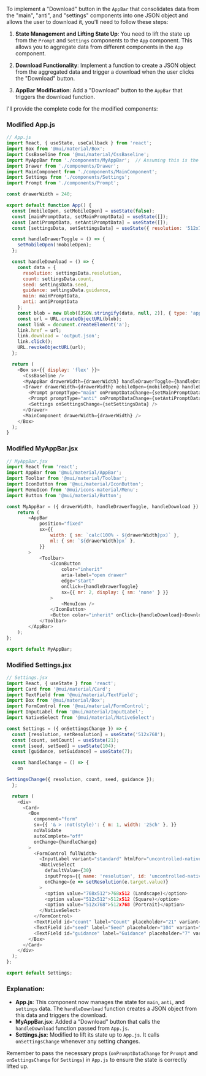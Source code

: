 To implement a "Download" button in the `AppBar` that consolidates data from the "main", "anti", and "settings" components into one JSON object and allows the user to download it, you'll need to follow these steps:

1. **State Management and Lifting State Up**: You need to lift the state up from the `Prompt` and `Settings` components to the `App` component. This allows you to aggregate data from different components in the `App` component.

2. **Download Functionality**: Implement a function to create a JSON object from the aggregated data and trigger a download when the user clicks the "Download" button.

3. **AppBar Modification**: Add a "Download" button to the `AppBar` that triggers the download function.

I'll provide the complete code for the modified components:

### Modified App.js

```javascript
// App.js
import React, { useState, useCallback } from 'react';
import Box from '@mui/material/Box';
import CssBaseline from '@mui/material/CssBaseline';
import MyAppBar from './components/MyAppBar';  // Assuming this is the correct path for AppBar
import Drawer from './components/Drawer';
import MainComponent from './components/MainComponent';
import Settings from './components/Settings';
import Prompt from './components/Prompt';

const drawerWidth = 240;

export default function App() {
  const [mobileOpen, setMobileOpen] = useState(false);
  const [mainPromptData, setMainPromptData] = useState([]);
  const [antiPromptData, setAntiPromptData] = useState([]);
  const [settingsData, setSettingsData] = useState({ resolution: '512x768', count: 21, seed: 104, guidance: 7 });

  const handleDrawerToggle = () => {
    setMobileOpen(!mobileOpen);
  };

  const handleDownload = () => {
    const data = {
      resolution: settingsData.resolution,
      count: settingsData.count,
      seed: settingsData.seed,
      guidance: settingsData.guidance,
      main: mainPromptData,
      anti: antiPromptData
    };
    const blob = new Blob([JSON.stringify(data, null, 2)], { type: 'application/json' });
    const url = URL.createObjectURL(blob);
    const link = document.createElement('a');
    link.href = url;
    link.download = 'output.json';
    link.click();
    URL.revokeObjectURL(url);
  };

  return (
    <Box sx={{ display: 'flex' }}>
      <CssBaseline />
      <MyAppBar drawerWidth={drawerWidth} handleDrawerToggle={handleDrawerToggle} handleDownload={handleDownload} />
      <Drawer drawerWidth={drawerWidth} mobileOpen={mobileOpen} handleDrawerToggle={handleDrawerToggle}>
        <Prompt promptType="main" onPromptDataChange={setMainPromptData} />
        <Prompt promptType="anti" onPromptDataChange={setAntiPromptData} />
        <Settings onSettingsChange={setSettingsData} />
      </Drawer>
      <MainComponent drawerWidth={drawerWidth} />
    </Box>
  );
}
```

### Modified MyAppBar.jsx

```javascript
// MyAppBar.jsx
import React from 'react';
import AppBar from '@mui/material/AppBar';
import Toolbar from '@mui/material/Toolbar';
import IconButton from '@mui/material/IconButton';
import MenuIcon from '@mui/icons-material/Menu';
import Button from '@mui/material/Button';

const MyAppBar = ({ drawerWidth, handleDrawerToggle, handleDownload }) => {
    return (
        <AppBar
            position="fixed"
            sx={{
                width: { sm: `calc(100% - ${drawerWidth}px)` },
                ml: { sm: `${drawerWidth}px` },
            }}
        >
            <Toolbar>
                <IconButton
                    color="inherit"
                    aria-label="open drawer"
                    edge="start"
                    onClick={handleDrawerToggle}
                    sx={{ mr: 2, display: { sm: 'none' } }}
                >
                    <MenuIcon />
                </IconButton>
                <Button color="inherit" onClick={handleDownload}>Download</Button>
            </Toolbar>
        </AppBar>
    );
};

export default MyAppBar;
```

### Modified Settings.jsx

```javascript
// Settings.jsx
import React, { useState } from 'react';
import Card from '@mui/material/Card';
import TextField from '@mui/material/TextField';
import Box from '@mui/material/Box';
import FormControl from '@mui/material/FormControl';
import InputLabel from '@mui/material/InputLabel';
import NativeSelect from '@mui/material/NativeSelect';

const Settings = ({ onSettingsChange }) => {
  const [resolution, setResolution] = useState('512x768');
  const [count, setCount] = useState(21);
  const [seed, setSeed] = useState(104);
  const [guidance, setGuidance] = useState(7);

  const handleChange = () => {
    on

SettingsChange({ resolution, count, seed, guidance });
  };

  return (
    <div>
      <Card>
        <Box
          component="form"
          sx={{ '& > :not(style)': { m: 1, width: '25ch' }, }}
          noValidate
          autoComplete="off"
          onChange={handleChange}
        >
          <FormControl fullWidth>
            <InputLabel variant="standard" htmlFor="uncontrolled-native">Resolution</InputLabel>
            <NativeSelect
              defaultValue={30}
              inputProps={{ name: 'resolution', id: 'uncontrolled-native' }}
              onChange={e => setResolution(e.target.value)}
            >
              <option value="768x512">768x512 (Landscape)</option>
              <option value="512x512">512x512 (Square)</option>
              <option value="512x768">512x768 (Portrait)</option>
            </NativeSelect>
          </FormControl>
          <TextField id="count" label="Count" placeholder="21" variant="filled" onChange={e => setCount(e.target.value)} />
          <TextField id="seed" label="Seed" placeholder="104" variant="filled" onChange={e => setSeed(e.target.value)} />
          <TextField id="guidance" label="Guidance" placeholder="7" variant="filled" onChange={e => setGuidance(e.target.value)} />
        </Box>
      </Card>
    </div>
  );
};

export default Settings;
```

### Explanation:

- **App.js**: This component now manages the state for `main`, `anti`, and `settings` data. The `handleDownload` function creates a JSON object from this data and triggers the download.
- **MyAppBar.jsx**: Added a "Download" button that calls the `handleDownload` function passed from `App.js`.
- **Settings.jsx**: Modified to lift its state up to `App.js`. It calls `onSettingsChange` whenever any setting changes.

Remember to pass the necessary props (`onPromptDataChange` for `Prompt` and `onSettingsChange` for `Settings`) in `App.js` to ensure the state is correctly lifted up.